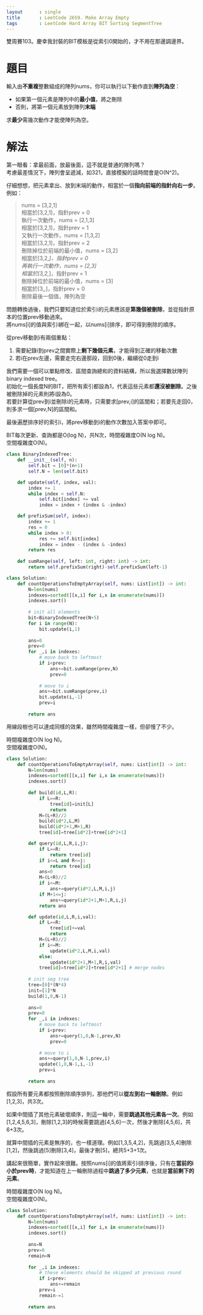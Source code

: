 ```yaml
--- 
layout      : single
title       : LeetCode 2659. Make Array Empty
tags        : LeetCode Hard Array BIT Sorting SegmentTree
---
```

雙周賽103。慶幸我封裝的BIT模板是從索引0開始的，才不用在那邊調邊界。  

# 題目
輸入由**不重複**整數組成的陣列nums，你可以執行以下動作直到**陣列為空**：  
- 如果第一個元素是陣列中的**最小值**，將之刪除  
- 否則，將第一個元素放到陣列**末端**  

求**最少**需幾次動作才能使陣列為空。  

# 解法
第一眼看：拿最前面，放最後面，這不就是普通的隊列嗎？  
考慮最差情況下，陣列會呈遞減，如321，直接模擬的話時間會是O(N^2)。  

仔細想想，把元素拿出、放到末端的動作，相當於一個**指向前端的指針向右一步**。  
例如：  
> nums = [3,2,1]  
> 相當於[3,2,1]，指針prev = 0  
> 執行一次動作，nums = [2,1,3]  
> 相當於[3,2,1]，指針prev = 1  
> 又執行一次動作，nums = [1,3,2]  
> 相當於[3,2,1]，指針prev = 2  
> 刪除掉位於前端的最小值，nums = [3,2]  
> 相當於[3,2,_]，指針prev = 0  
> 再執行一次動作，nums = [2,3]  
> 相當於[3,2,_]，指針prev = 1  
> 刪除掉位於前端的最小值，nums = [3]  
> 相當於[3,_,_]，指針prev = 0  
> 刪除最後一個值，陣列為空  

問題轉換過後，我們只要知道位於索引i的元素應該是**第幾個被刪除**，並從指針原本的位置prev移動過來。  
將nums[i]的值與索引i綁在一起，以nums[i]排序，即可得到刪除的順序。  

從prev移動到i有兩個重點：  
1. 需要紀錄i到prev之間實際上**剩下幾個元素**，才能得到正確的移動次數  
2. 若i在prev左邊，需要走完右邊那段，回到0後，繼續從0走到i  

我們需要一個可以單點修改、區間查詢總和的資料結構，所以我選擇數狀陣列binary indexed tree。  
初始化一個長度N的BIT，把所有索引都設為1，代表這些元素都**還沒被刪除**。之後被刪除掉的元素則將i設為0。  
若要計算從prev到i並刪除i的元素時，只需要求[prev,i]的區間和；若要先走回0，則多求一個[prev,N]的區間和。  

最後遍歷排序好的索引i，將prev移動到i的動作次數加入答案中即可。  

BIT每次更新、查詢都是O(log N)，共N次，時間複雜度O(N log N)。  
空間複雜度O(N)。  

```python
class BinaryIndexedTree:
    def __init__(self, n):
        self.bit = [0]*(n+1)
        self.N = len(self.bit)

    def update(self, index, val):
        index += 1
        while index < self.N:
            self.bit[index] += val
            index = index + (index & -index)

    def prefixSum(self, index):
        index += 1
        res = 0
        while index > 0:
            res += self.bit[index]
            index = index - (index & -index)
        return res
    
    def sumRange(self, left: int, right: int) -> int:
        return self.prefixSum(right)-self.prefixSum(left-1)

class Solution:
    def countOperationsToEmptyArray(self, nums: List[int]) -> int:
        N=len(nums)
        indexes=sorted([[x,i] for i,x in enumerate(nums)])
        indexes.sort()
        
        # init all elements
        bit=BinaryIndexedTree(N+5)
        for i in range(N):
            bit.update(i,1)
        
        ans=0
        prev=0
        for _,i in indexes:
            # move back to leftmost
            if i<prev: 
                ans+=bit.sumRange(prev,N)
                prev=0
            
            # move to i
            ans+=bit.sumRange(prev,i)
            bit.update(i,-1)
            prev=i
        
        return ans
```

用線段樹也可以達成同樣的效果，雖然時間複雜度一樣，但卻慢了不少。  

時間複雜度O(N log N)。  
空間複雜度O(N)。  

```python
class Solution:
    def countOperationsToEmptyArray(self, nums: List[int]) -> int:
        N=len(nums)
        indexes=sorted([[x,i] for i,x in enumerate(nums)])
        indexes.sort()
        
        def build(id,L,R):
            if L==R:
                tree[id]=init[L]
                return
            M=(L+R)//2
            build(id*2,L,M)
            build(id*2+1,M+1,R)
            tree[id]=tree[id*2]+tree[id*2+1]

        def query(id,L,R,i,j):
            if L==R:
                return tree[id]
            if i<=L and R<=j:
                return tree[id]
            ans=0
            M=(L+R)//2
            if i<=M:
                ans+=query(id*2,L,M,i,j)
            if M+1<=j:
                ans+=query(id*2+1,M+1,R,i,j)
            return ans

        def update(id,L,R,i,val):
            if L==R:
                tree[id]+=val
                return
            M=(L+R)//2
            if i<=M:
                update(id*2,L,M,i,val)
            else:
                update(id*2+1,M+1,R,i,val)
            tree[id]=tree[id*2]+tree[id*2+1] # merge nodes
            
        # init seg tree
        tree=[0]*(N*4)
        init=[1]*N
        build(1,0,N-1)
        
        ans=0
        prev=0
        for _,i in indexes:
            # move back to leftmost
            if i<prev: 
                ans+=query(1,0,N-1,prev,N)
                prev=0
            
            # move to i
            ans+=query(1,0,N-1,prev,i)
            update(1,0,N-1,i,-1)
            prev=i
        
        return ans
```

假設所有要元素都按照刪除順序排列，那他們可以**從左到右一輪刪除**。例如[1,2,3]，共3次。  

如果中間插了其他元素破壞順序，則這一輪中，需要**跳過其他元素各一次**。例如[1,2,4,5,6,3]，刪除[1,2,3]的時候需要跳過[4,5,6]一次，然後才刪除[4,5,6]，共6+3次。  

就算中間插的元素是無序的，也一樣道理。例如[1,3,5,4,2]，先跳過[3,5,4]刪除[1,2]，然後跳過[5]刪除[3,4]，最後才刪[5]，總共5+3+1次。  

講起來很簡單，實作起來很難。按照nums[i]的值將索引i排序後，只有在**當前的i小於prev時**，才能知道在上一輪刪除過程中**跳過了多少元素**，也就是**當前剩下的元素**。  

時間複雜度O(N log N)。  
空間複雜度O(N)。  

```python
class Solution:
    def countOperationsToEmptyArray(self, nums: List[int]) -> int:
        N=len(nums)
        indexes=sorted([[x,i] for i,x in enumerate(nums)])
        indexes.sort()
        
        ans=N
        prev=0
        remain=N
        
        for _,i in indexes:
            # these elements should be skipped at previous round
            if i<prev:
                ans+=remain
            prev=i
            remain-=1
            
        return ans
```
